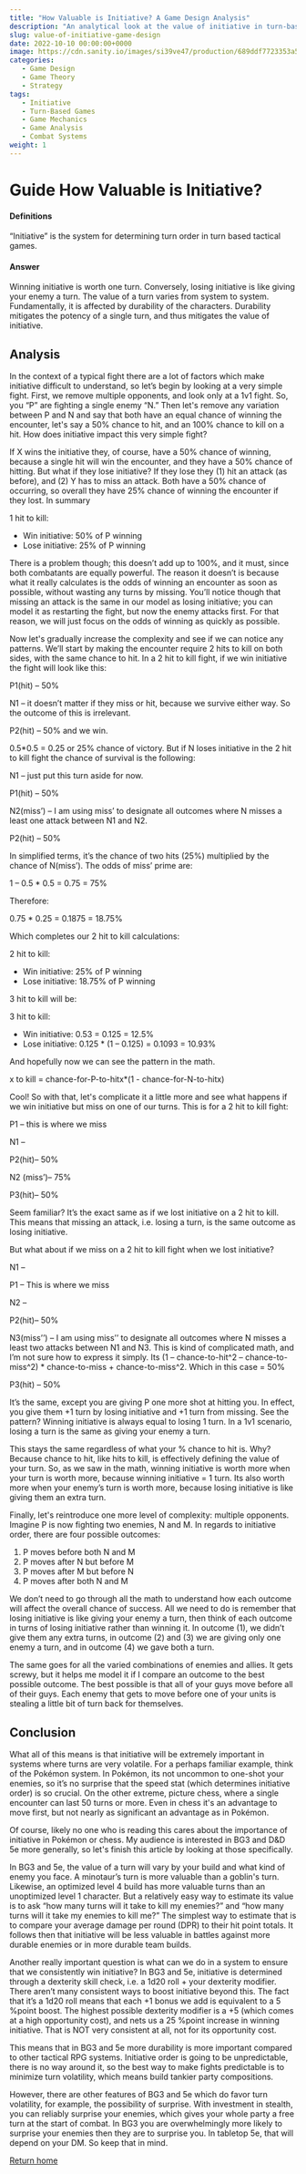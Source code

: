 ```yaml
---
title: "How Valuable is Initiative? A Game Design Analysis"
description: "An analytical look at the value of initiative in turn-based tactical games and how character durability affects its importance"
slug: value-of-initiative-game-design
date: 2022-10-10 00:00:00+0000
image: https://cdn.sanity.io/images/si39ve47/production/689ddf7723353a59fce740dea32c231b4a275d21-2360x1640.png?w=600&fm=webp
categories:
   - Game Design
   - Game Theory
   - Strategy
tags:
   - Initiative
   - Turn-Based Games
   - Game Mechanics
   - Game Analysis
   - Combat Systems
weight: 1
---
```

Guide How Valuable is Initiative?
=================================

#### Definitions

“Initiative” is the system for determining turn order in turn based tactical games.

#### Answer

Winning initiative is worth one turn. Conversely, losing initiative is like giving your enemy a turn. The value of a turn varies from system to system. Fundamentally, it is affected by durability of the characters. Durability mitigates the potency of a single turn, and thus mitigates the value of initiative.

Analysis
--------

In the context of a typical fight there are a lot of factors which make initiative difficult to understand, so let’s begin by looking at a very simple fight. First, we remove multiple opponents, and look only at a 1v1 fight. So, you “P” are fighting a single enemy “N.” Then let's remove any variation between P and N and say that both have an equal chance of winning the encounter, let's say a 50% chance to hit, and an 100% chance to kill on a hit. How does initiative impact this very simple fight?

If X wins the initiative they, of course, have a 50% chance of winning, because a single hit will win the encounter, and they have a 50% chance of hitting. But what if they lose initiative? If they lose they (1) hit an attack (as before), and (2) Y has to miss an attack. Both have a 50% chance of occurring, so overall they have 25% chance of winning the encounter if they lost. In summary

1 hit to kill:

*   Win initiative: 50% of P winning
*   Lose initiative: 25% of P winning

There is a problem though; this doesn’t add up to 100%, and it must, since both combatants are equally powerful. The reason it doesn’t is because what it really calculates is the odds of winning an encounter as soon as possible, without wasting any turns by missing. You’ll notice though that missing an attack is the same in our model as losing initiative; you can model it as restarting the fight, but now the enemy attacks first. For that reason, we will just focus on the odds of winning as quickly as possible.

Now let's gradually increase the complexity and see if we can notice any patterns. We’ll start by making the encounter require 2 hits to kill on both sides, with the same chance to hit. In a 2 hit to kill fight, if we win initiative the fight will look like this:

P1(hit) – 50%

N1 – it doesn’t matter if they miss or hit, because we survive either way. So the outcome of this is irrelevant.

P2(hit) – 50% and we win.

0.5\*0.5 = 0.25 or 25% chance of victory. But if N loses initiative in the 2 hit to kill fight the chance of survival is the following:

N1 – just put this turn aside for now.

P1(hit) – 50%

N2(miss’) – I am using miss’ to designate all outcomes where N misses a least one attack between N1 and N2.

P2(hit) – 50%

In simplified terms, it’s the chance of two hits (25%) multiplied by the chance of N(miss’). The odds of miss’ prime are:

1 – 0.5 \* 0.5 = 0.75 = 75%

Therefore:

0.75 \* 0.25 = 0.1875 = 18.75%

Which completes our 2 hit to kill calculations:

2 hit to kill:

*   Win initiative: 25% of P winning
*   Lose initiative: 18.75% of P winning

3 hit to kill will be:

3 hit to kill:

*   Win initiative: 0.53 = 0.125 = 12.5%
*   Lose initiative: 0.125 \* (1 – 0.125) = 0.1093 = 10.93%

And hopefully now we can see the pattern in the math.

x to kill = chance-for-P-to-hitx\*(1 - chance-for-N-to-hitx)

Cool! So with that, let's complicate it a little more and see what happens if we win initiative but miss on one of our turns. This is for a 2 hit to kill fight:

P1 – this is where we miss

N1 –

P2(hit)– 50%

N2 (miss’)– 75%

P3(hit)– 50%

Seem familiar? It’s the exact same as if we lost initiative on a 2 hit to kill. This means that missing an attack, i.e. losing a turn, is the same outcome as losing initiative.

But what about if we miss on a 2 hit to kill fight when we lost initiative?

N1 –

P1 – This is where we miss

N2 –

P2(hit)– 50%

N3(miss’’) – I am using miss’’ to designate all outcomes where N misses a least two attacks between N1 and N3. This is kind of complicated math, and I’m not sure how to express it simply. Its (1 – chance-to-hit^2 – chance-to-miss^2) \* chance-to-miss + chance-to-miss^2. Which in this case = 50%

P3(hit) – 50%

It’s the same, except you are giving P one more shot at hitting you. In effect, you give them +1 turn by losing initiative and +1 turn from missing. See the pattern? Winning initiative is always equal to losing 1 turn. In a 1v1 scenario, losing a turn is the same as giving your enemy a turn.

This stays the same regardless of what your % chance to hit is. Why? Because chance to hit, like hits to kill, is effectively defining the value of your turn. So, as we saw in the math, winning initiative is worth more when your turn is worth more, because winning initiative = 1 turn. Its also worth more when your enemy’s turn is worth more, because losing initiative is like giving them an extra turn.

Finally, let's reintroduce one more level of complexity: multiple opponents. Imagine P is now fighting two enemies, N and M. In regards to initiative order, there are four possible outcomes:

1.  P moves before both N and M
2.  P moves after N but before M
3.  P moves after M but before N
4.  P moves after both N and M

We don’t need to go through all the math to understand how each outcome will affect the overall chance of success. All we need to do is remember that losing initiative is like giving your enemy a turn, then think of each outcome in turns of losing initiative rather than winning it. In outcome (1), we didn’t give them any extra turns, in outcome (2) and (3) we are giving only one enemy a turn, and in outcome (4) we gave both a turn.

The same goes for all the varied combinations of enemies and allies. It gets screwy, but it helps me model it if I compare an outcome to the best possible outcome. The best possible is that all of your guys move before all of their guys. Each enemy that gets to move before one of your units is stealing a little bit of turn back for themselves.

Conclusion
----------

What all of this means is that initiative will be extremely important in systems where turns are very volatile. For a perhaps familiar example, think of the Pokémon system. In Pokémon, its not uncommon to one-shot your enemies, so it’s no surprise that the speed stat (which determines initiative order) is so crucial. On the other extreme, picture chess, where a single encounter can last 50 turns or more. Even in chess it's an advantage to move first, but not nearly as significant an advantage as in Pokémon.

Of course, likely no one who is reading this cares about the importance of initiative in Pokémon or chess. My audience is interested in BG3 and D&D 5e more generally, so let's finish this article by looking at those specifically.

In BG3 and 5e, the value of a turn will vary by your build and what kind of enemy you face. A minotaur’s turn is more valuable than a goblin's turn. Likewise, an optimized level 4 build has more valuable turns than an unoptimized level 1 character. But a relatively easy way to estimate its value is to ask “how many turns will it take to kill my enemies?” and “how many turns will it take my enemies to kill me?” The simplest way to estimate that is to compare your average damage per round (DPR) to their hit point totals. It follows then that initiative will be less valuable in battles against more durable enemies or in more durable team builds.

Another really important question is what can we do in a system to ensure that we consistently win initiative? In BG3 and 5e, initiative is determined through a dexterity skill check, i.e. a 1d20 roll + your dexterity modifier. There aren’t many consistent ways to boost initiative beyond this. The fact that it’s a 1d20 roll means that each +1 bonus we add is equivalent to a 5 %point boost. The highest possible dexterity modifier is a +5 (which comes at a high opportunity cost), and nets us a 25 %point increase in winning initiative. That is NOT very consistent at all, not for its opportunity cost.

This means that in BG3 and 5e more durability is more important compared to other tactical RPG systems. Initiative order is going to be unpredictable, there is no way around it, so the best way to make fights predictable is to minimize turn volatility, which means build tankier party compositions.

However, there are other features of BG3 and 5e which do favor turn volatility, for example, the possibility of surprise. With investment in stealth, you can reliably surprise your enemies, which gives your whole party a free turn at the start of combat. In BG3 you are overwhelmingly more likely to surprise your enemies then they are to surprise you. In tabletop 5e, that will depend on your DM. So keep that in mind.

[Return home](/articles)